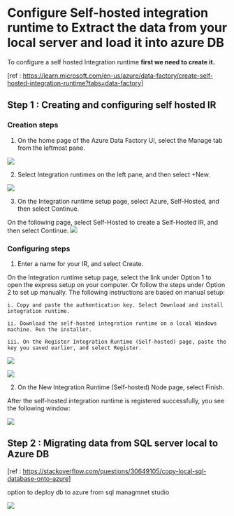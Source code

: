 # Configure Self-hosted integration runtime to Extract the data from your local server and load it into azure DB

To configure a self hosted Integration runtime **first we need to create it.**

[ref : https://learn.microsoft.com/en-us/azure/data-factory/create-self-hosted-integration-runtime?tabs=data-factory]


## Step 1 : Creating and configuring self hosted IR
### Creation steps

1. On the home page of the Azure Data Factory UI, select the Manage tab from the leftmost pane.

![](https://learn.microsoft.com/en-us/azure/data-factory/media/doc-common-process/get-started-page-manage-button.png)

2. Select Integration runtimes on the left pane, and then select +New.

![](https://learn.microsoft.com/en-us/azure/data-factory/media/doc-common-process/manage-new-integration-runtime.png)

3. On the Integration runtime setup page, select Azure, Self-Hosted, and then select Continue.

On the following page, select Self-Hosted to create a Self-Hosted IR, and then select Continue.
![](https://learn.microsoft.com/en-us/azure/data-factory/media/create-self-hosted-integration-runtime/new-self-hosted-integration-runtime.png)

### Configuring steps

1. Enter a name for your IR, and select Create.

On the Integration runtime setup page, select the link under Option 1 to open the express setup on your computer. Or follow the steps under Option 2 to set up manually. The following instructions are based on manual setup:

    i. Copy and paste the authentication key. Select Download and install integration runtime.

    ii. Download the self-hosted integration runtime on a local Windows machine. Run the installer.

    iii. On the Register Integration Runtime (Self-hosted) page, paste the key you saved earlier, and select Register.

![](https://learn.microsoft.com/en-us/azure/data-factory/media/create-self-hosted-integration-runtime/integration-runtime-setting-up.png)

![](https://learn.microsoft.com/en-us/azure/data-factory/media/create-self-hosted-integration-runtime/register-integration-runtime.png)

2. On the New Integration Runtime (Self-hosted) Node page, select Finish.

After the self-hosted integration runtime is registered successfully, you see the following window:

![](https://learn.microsoft.com/en-us/azure/data-factory/media/create-self-hosted-integration-runtime/registered-successfully.png)

## Step 2 : Migrating data from SQL server local to Azure DB

[ref : https://stackoverflow.com/questions/30649105/copy-local-sql-database-onto-azure]
 
 option to deploy db to azure from sql managmnet studio

![](https://i.sstatic.net/7IQwH.png)



